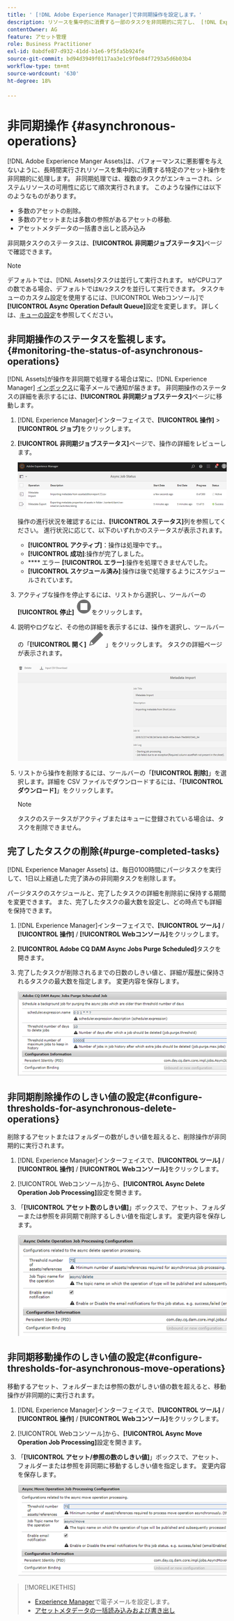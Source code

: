 ```yaml
---
title: ' [!DNL Adobe Experience Manager]で非同期操作を設定します。'
description: リソースを集中的に消費する一部のタスクを非同期的に完了し、 [!DNL Experience Manager Assets]でパフォーマンスを最適化します。
contentOwner: AG
feature: アセット管理
role: Business Practitioner
exl-id: 0abdfe87-d932-41dd-b1e6-9f5fa5b924fe
source-git-commit: bd94d3949f0117aa3e1c9f0e84f7293a5d6b03b4
workflow-type: tm+mt
source-wordcount: '630'
ht-degree: 18%

---
```


# 非同期操作 {#asynchronous-operations}

[!DNL Adobe Experience Manger Assets]は、パフォーマンスに悪影響を与えないように、長時間実行されリソースを集中的に消費する特定のアセット操作を非同期的に処理します。 非同期処理では、複数のタスクがエンキューされ、システムリソースの可用性に応じて順次実行されます。 このような操作には以下のようなものがあります。

* 多数のアセットの削除。
* 多数のアセットまたは多数の参照があるアセットの移動.
* アセットメタデータの一括書き出しと読み込み

非同期タスクのステータスは、**[!UICONTROL 非同期ジョブステータス]**&#x200B;ページで確認できます。

>[!NOTE]
>
>デフォルトでは、[!DNL Assets]タスクは並行して実行されます。 `N`がCPUコアの数である場合、デフォルトでは`N/2`タスクを並行して実行できます。 タスクキューのカスタム設定を使用するには、[!UICONTROL Webコンソール]で&#x200B;**[!UICONTROL Async Operation Default Queue]**&#x200B;設定を変更します。 詳しくは、[キューの設定](https://sling.apache.org/documentation/bundles/apache-sling-eventing-and-job-handling.html#queue-configurations)を参照してください。

## 非同期操作のステータスを監視します。{#monitoring-the-status-of-asynchronous-operations}

[!DNL Assets]が操作を非同期で処理する場合は常に、[!DNL Experience Manager] [インボックス](/help/sites-authoring/inbox.md)に電子メールで通知が届きます。 非同期操作のステータスの詳細を表示するには、**[!UICONTROL 非同期ジョブステータス]**&#x200B;ページに移動します。

1. [!DNL Experience Manager]インターフェイスで、**[!UICONTROL 操作]** > **[!UICONTROL ジョブ]**&#x200B;をクリックします。

1. **[!UICONTROL 非同期ジョブステータス]**&#x200B;ページで、操作の詳細をレビューします。

   ![非同期操作のステータスと詳細](assets/job_status.png)

   操作の進行状況を確認するには、**[!UICONTROL ステータス]**&#x200B;列を参照してください。 進行状況に応じて、以下のいずれかのステータスが表示されます。

   * **[!UICONTROL アクティブ]**：操作は処理中です。。
   * **[!UICONTROL 成功]**:操作が完了しました。
   * **** エラー **[!UICONTROL エラー]**:操作を処理できませんでした。
   * **[!UICONTROL スケジュール済み]**:操作は後で処理するようにスケジュールされています。

1. アクティブな操作を停止するには、リストから選択し、ツールバーの&#x200B;**[!UICONTROL 停止]** ![停止アイコン](assets/do-not-localize/stop_icon.svg)をクリックします。

1. 説明やログなど、その他の詳細を表示するには、操作を選択し、ツールバーの「**[!UICONTROL 開く]** ![開く](assets/do-not-localize/edit_icon.svg) 」をクリックします。 タスクの詳細ページが表示されます。

   ![メタデータインポートタスクの詳細](assets/job_details.png)

1. リストから操作を削除するには、ツールバーの「**[!UICONTROL 削除]**」を選択します。詳細を CSV ファイルでダウンロードするには、「**[!UICONTROL ダウンロード]**」をクリックします。

   >[!NOTE]
   >
   >タスクのステータスがアクティブまたはキューに登録されている場合は、タスクを削除できません。

## 完了したタスクの削除{#purge-completed-tasks}

[!DNL Experience Manager Assets] は、毎日0100時間にパージタスクを実行して、1日以上経過した完了済みの非同期タスクを削除します。

<!-- TBD: Find out from the engineering team and mention the time zone of this 1:00 am task.
-->

パージタスクのスケジュールと、完了したタスクの詳細を削除前に保持する期間を変更できます。 また、完了したタスクの最大数を設定し、どの時点でも詳細を保持できます。

1. [!DNL Experience Manager]インターフェイスで、**[!UICONTROL ツール]** / **[!UICONTROL 操作]** / **[!UICONTROL Webコンソール]**&#x200B;をクリックします。
1. **[!UICONTROL Adobe CQ DAM Async Jobs Purge Scheduled]**&#x200B;タスクを開きます。
1. 完了したタスクが削除されるまでの日数のしきい値と、詳細が履歴に保持されるタスクの最大数を指定します。 変更内容を保存します。

   ![非同期タスクのパージをスケジュールする設定](assets/purge_job.png)

## 非同期削除操作のしきい値の設定{#configure-thresholds-for-asynchronous-delete-operations}

削除するアセットまたはフォルダーの数がしきい値を超えると、削除操作が非同期的に実行されます。

1. [!DNL Experience Manager]インターフェイスで、**[!UICONTROL ツール]** / **[!UICONTROL 操作]** / **[!UICONTROL Webコンソール]**&#x200B;をクリックします。
1. [!UICONTROL Webコンソール]から、**[!UICONTROL Async Delete Operation Job Processing]**&#x200B;設定を開きます。
1. 「**[!UICONTROL アセット数のしきい値]**」ボックスで、アセット、フォルダーまたは参照を非同期で削除するしきい値を指定します。 変更内容を保存します。

   ![アセットを削除するタスクのしきい値の制限を設定](assets/delete_threshold.png)

## 非同期移動操作のしきい値の設定{#configure-thresholds-for-asynchronous-move-operations}

移動するアセット、フォルダーまたは参照の数がしきい値の数を超えると、移動操作が非同期的に実行されます。

1. [!DNL Experience Manager]インターフェイスで、**[!UICONTROL ツール]** / **[!UICONTROL 操作]** / **[!UICONTROL Webコンソール]**&#x200B;をクリックします。
1. [!UICONTROL Webコンソール]から、**[!UICONTROL Async Move Operation Job Processing]**&#x200B;設定を開きます。
1. 「**[!UICONTROL アセット/参照の数のしきい値]**」ボックスで、アセット、フォルダーまたは参照を非同期に移動するしきい値を指定します。 変更内容を保存します。

   ![アセットを移動するタスクのしきい値の制限を設定](assets/move_threshold.png)

>[!MORELIKETHIS]
>
>* [Experience Manager](/help/sites-administering/notification.md)で電子メールを設定します。
>* [アセットメタデータの一括読み込みおよび書き出し](/help/assets/metadata-import-export.md)

